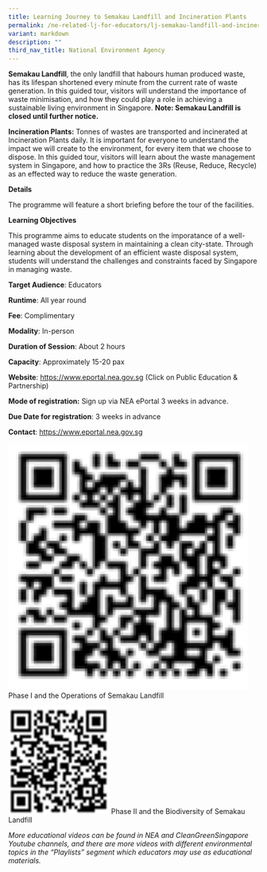 ```yaml
---
title: Learning Journey to Semakau Landfill and Incineration Plants
permalink: /ne-related-lj-for-educators/lj-semakau-landfill-and-incineration-plants/
variant: markdown
description: ""
third_nav_title: National Environment Agency
---
```

**Semakau Landfill**, the only landfill that habours human produced waste, has its lifespan
shortened every minute from the current rate of waste generation. In this guided tour, visitors
will understand the importance of waste minimisation, and how they could play a role in
achieving a sustainable living environment in Singapore. **Note: Semakau Landfill is closed until further notice.**

**Incineration Plants:**
Tonnes of wastes are transported and incinerated at Incineration Plants daily. It is important for
everyone to understand the impact we will create to the environment, for every item that we
choose to dispose. In this guided tour, visitors will learn about the waste management system
in Singapore, and how to practice the 3Rs (Reuse, Reduce, Recycle) as an effected way to reduce
the waste generation.

**Details**

The programme will feature a short briefing before the tour of the facilities.

**Learning Objectives**

This programme aims to educate students on the imporatance of a well-managed waste disposal system in maintaining a clean city-state. Through learning about the development of an efficient waste disposal system, students will understand the challenges and constraints faced by Singapore in managing waste.
		
**Target Audience**: Educators

**Runtime**: All year round	

**Fee**: Complimentary		

**Modality**: In-person	
		
**Duration of Session**: About 2 hours 		

**Capacity**: Approximately 15-20 pax		
	
**Website**: https://www.eportal.nea.gov.sg (Click on Public Education & Partnership)		

**Mode of registration:** Sign up via NEA ePortal 3 weeks in advance.		

**Due Date for registration**: 3 weeks in advance 		
		
**Contact**: https://www.eportal.nea.gov.sg

![](/images/phase%201.png)
Phase I and the Operations of Semakau Landfill

![](/images/phase%202.png)
Phase II and the Biodiversity of Semakau Landfill

*More educational videos can be found in NEA and CleanGreenSingapore Youtube channels, and there are more videos with different environmental topics in the “Playlists” segment which educators may use as educational materials.*
